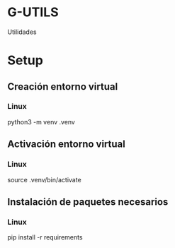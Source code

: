 # G-UTILS
Utilidades

# Setup
## Creación entorno virtual
### Linux
python3 -m venv .venv
## Activación entorno virtual
### Linux
source .venv/bin/activate
## Instalación de paquetes necesarios
### Linux
pip install -r requirements